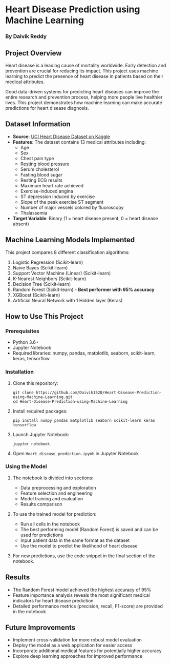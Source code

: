 # Heart Disease Prediction using Machine Learning
### By Daivik Reddy

## Project Overview
Heart disease is a leading cause of mortality worldwide. Early detection and prevention are crucial for reducing its impact. This project uses machine learning to predict the presence of heart disease in patients based on their medical attributes.

Good data-driven systems for predicting heart diseases can improve the entire research and prevention process, helping more people live healthier lives. This project demonstrates how machine learning can make accurate predictions for heart disease diagnosis.

## Dataset Information
- **Source**: [UCI Heart Disease Dataset on Kaggle](https://www.kaggle.com/ronitf/heart-disease-uci)
- **Features**: The dataset contains 13 medical attributes including:
  - Age
  - Sex
  - Chest pain type
  - Resting blood pressure
  - Serum cholesterol
  - Fasting blood sugar
  - Resting ECG results
  - Maximum heart rate achieved
  - Exercise-induced angina
  - ST depression induced by exercise
  - Slope of the peak exercise ST segment
  - Number of major vessels colored by fluoroscopy
  - Thalassemia
- **Target Variable**: Binary (1 = heart disease present, 0 = heart disease absent)

## Machine Learning Models Implemented
This project compares 8 different classification algorithms:

1. Logistic Regression (Scikit-learn)
2. Naive Bayes (Scikit-learn)
3. Support Vector Machine (Linear) (Scikit-learn)
4. K-Nearest Neighbors (Scikit-learn)
5. Decision Tree (Scikit-learn)
6. Random Forest (Scikit-learn) - **Best performer with 95% accuracy**
7. XGBoost (Scikit-learn)
8. Artificial Neural Network with 1 Hidden layer (Keras)

## How to Use This Project

### Prerequisites
- Python 3.6+
- Jupyter Notebook
- Required libraries: numpy, pandas, matplotlib, seaborn, scikit-learn, keras, tensorflow

### Installation
1. Clone this repository:
   ```
   git clone https://github.com/Daivik1520/Heart-Disease-Prediction-using-Machine-Learning.git
   cd Heart-Disease-Prediction-using-Machine-Learning
   ```

2. Install required packages:
   ```
   pip install numpy pandas matplotlib seaborn scikit-learn keras tensorflow
   ```

3. Launch Jupyter Notebook:
   ```
   jupyter notebook
   ```

4. Open `Heart_disease_prediction.ipynb` in Jupyter Notebook

### Using the Model
1. The notebook is divided into sections:
   - Data preprocessing and exploration
   - Feature selection and engineering
   - Model training and evaluation
   - Results comparison

2. To use the trained model for prediction:
   - Run all cells in the notebook
   - The best performing model (Random Forest) is saved and can be used for predictions
   - Input patient data in the same format as the dataset
   - Use the model to predict the likelihood of heart disease

3. For new predictions, use the code snippet in the final section of the notebook.

## Results
- The Random Forest model achieved the highest accuracy of 95%
- Feature importance analysis reveals the most significant medical indicators for heart disease prediction
- Detailed performance metrics (precision, recall, F1-score) are provided in the notebook

## Future Improvements
- Implement cross-validation for more robust model evaluation
- Deploy the model as a web application for easier access
- Incorporate additional medical features for potentially higher accuracy
- Explore deep learning approaches for improved performance

